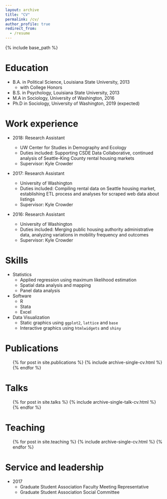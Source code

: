 ```yaml
---
layout: archive
title: "CV"
permalink: /cv/
author_profile: true
redirect_from:
  - /resume
---
```


{% include base_path %}

Education
======

* B.A. in Political Science, Louisiana State University, 2013
  * with College Honors
* B.S. in Psychology, Louisiana State University, 2013
* M.A in Sociology, University of Washington, 2016
* Ph.D in Sociology, University of Washington, 2019 (expected)

Work experience
======

* 2018: Research Assistant
  * UW Center for Studies in Demography and Ecology
  * Duties included: Supporting CSDE Data Collaborative, continued analysis of Seattle-King County rental housing markets
  * Supervisor: Kyle Crowder

* 2017: Research Assistant
  * University of Washington
  * Duties included: Compiling rental data on Seattle housing market, establishing ETL process and analyses for scraped web data about listings
  * Supervisor: Kyle Crowder

* 2016: Research Assistant
  * University of Washington
  * Duties included: Merging public housing authority administrative data, analyzing variations in mobility frequency and outcomes
  * Supervisor: Kyle Crowder
  
Skills
======

* Statistics
  * Applied regression using maximum likelihood estimation
  * Spatial data analysis and mapping
  * Panel data analysis
* Software
  * R
  * Stata
  * Excel
* Data Visualization
  * Static graphics using `ggplot2`, `lattice` and `base`
  * Interactive graphics using `htmlwidgets` and `shiny`

Publications
======
  <ul>{% for post in site.publications %}
    {% include archive-single-cv.html %}
  {% endfor %}</ul>
  
Talks
======
  <ul>{% for post in site.talks %}
    {% include archive-single-talk-cv.html %}
  {% endfor %}</ul>
  
Teaching
======
  <ul>{% for post in site.teaching %}
    {% include archive-single-cv.html %}
  {% endfor %}</ul>
  
Service and leadership
======

* 2017
  * Graduate Student Association Faculty Meeting Representative
  * Graduate Student Association Social Committee

